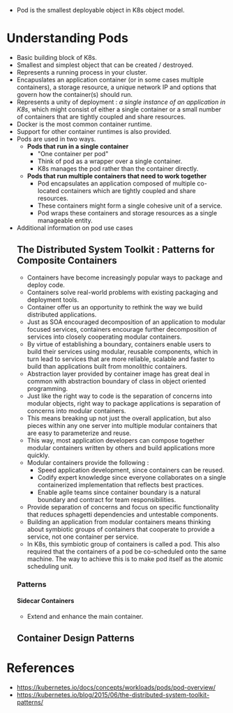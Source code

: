 * Pod is the smallest deployable object in K8s object model.
# Understanding Pods
* Basic building block of K8s.
* Smallest and simplest object that can be created / destroyed.
* Represents a running process in your cluster.
* Encapuslates an application container (or in some cases multiple containers), a storage resource, a unique network IP and options that govern how the container(s) should run.
* Represents a unity of deployment : _a single instance of an application in K8s_, which might consist of either a single container or a small number of containers that are tightly coupled and share resources.
* Docker is the most common container runtime.
* Support for other container runtimes is also provided.
* Pods are used in two ways.
	* __Pods that run in a single container__
		* "One container per pod"
		* Think of pod as a wrapper over a single container.
		* K8s manages the pod rather than the container directly.
	* __Pods that run multiple containers that need to work together__
		* Pod encapsulates an application composed of multiple co-located containers which are tightly coupled and share resources.
		* These containers might form a single cohesive unit of a service.
		* Pod wraps these containers and storage resources as a single manageable entity.
* Additional information on pod use cases
	## The Distributed System Toolkit : Patterns for Composite Containers
	* Containers have become increasingly popular ways to package and deploy code.
	* Containers solve real-world problems with existing packaging and deployment tools.
	* Container offer us an opportunity to rethink the way we build distributed applications.
	* Just as SOA encouraged decomposition of an application to modular focused services, containers encourage further decomposition of services into closely cooperating modular containers.
	* By virtue of establishing a boundary, containers enable users to build their services using modular, reusable components, which in turn lead to services that are more reliable, scalable and faster to build than applications built from monolithic containers.
	* Abstraction layer provided by container image has great deal in common with abstraction boundary of class in object oriented programming.
	* Just like the right way to code is the separation of concerns into modular objects, right way to package applications is separation of concerns into modular containers.
	* This means breaking up not just the overall application, but also pieces within any one server into multiple modular containers that are easy to parameterize and reuse.
	* This way, most application developers can compose together modular containers written by others and build applications more quickly.
	* Modular containers provide the following :
		* Speed application development, since containers can be reused.
		* Codify expert knowledge since everyone collaborates on a single containerized implementation that reflects best practices.
		* Enable agile teams since container boundary is a natural boundary and contract for team responsibilities.
	* Provide separation of concerns and focus on specific functionality that reduces sphagetti dependencies and untestable components.
	* Building an application from modular containers means thinking about symbiotic groups of containers that cooperate to provide a service, not one container per service. 
	* In K8s, this symbiotic group of containers is called a pod. This also required that the containers of a pod be co-scheduled onto the same machine. The way to achieve this is to make pod itself as the atomic scheduling unit.
	### Patterns
	#### Sidecar Containers
	* Extend and enhance the main container.
	## Container Design Patterns
# References
* https://kubernetes.io/docs/concepts/workloads/pods/pod-overview/
* https://kubernetes.io/blog/2015/06/the-distributed-system-toolkit-patterns/
